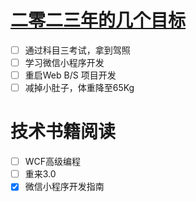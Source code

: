 # [二零二三年的几个目标](https://github.com/haoz0x139/myblog/issues/7)

- [ ]  通过科目三考试，拿到驾照
- [ ]  学习微信小程序开发
- [ ]  重启Web B/S 项目开发
- [ ]  减掉小肚子，体重降至65Kg

# 技术书籍阅读
- [ ]  WCF高级编程 
- [ ]  重来3.0
- [x]  微信小程序开发指南